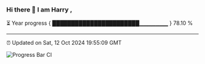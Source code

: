 ### Hi there 👋 I am Harry , 

⏳ Year progress { ███████████████████████▁▁▁▁▁▁▁ } 78.10 %

---

⏰ Updated on Sat, 12 Oct 2024 19:55:09 GMT

![Progress Bar CI](https://github.com/duykhang68/duykhang68/workflows/Progress%20Bar%20CI/badge.svg)
